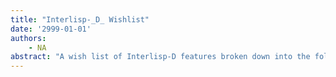 ```yaml
---
title: "Interlisp-_D_ Wishlist"
date: '2999-01-01'
authors: 
    - NA
abstract: "A wish list of Interlisp-D features broken down into the following categories: hardware, documentation, window system / user interface, programming environment, higher level language features, system building and installation, language kernel, operating system, device drivers, applications, work environment."
---
```


